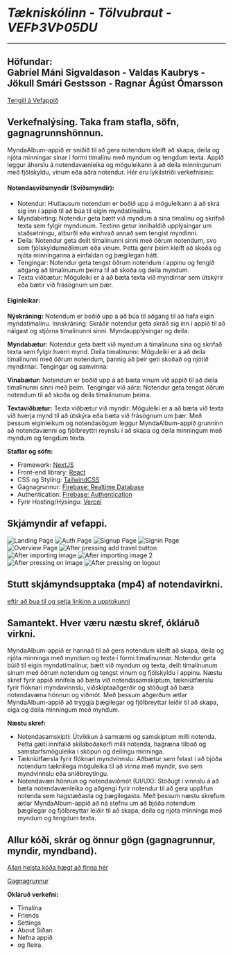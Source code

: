 # *Tækniskólinn - Tölvubraut - VEFÞ3VÞ05DU*
---  
**Höfundar:**  
Gabríel Máni Sigvaldason - Valdas Kaubrys - Jökull Smári Gestsson - Ragnar Ágúst Ómarsson  
---  
[Tengill á Vefappið](https://mynda-album-appid.vercel.app/)

## Verkefnalýsing. Taka fram stafla, söfn, gagnagrunnshönnun.
MyndaAlbum-appið er sniðið til að gera notendum kleift að skapa, deila og njóta minningar sínar í formi tímalínu með myndum og tengdum texta. Appið leggur áherslu á notendavænleika og möguleikann á að deila minningunum með fjölskyldu, vinum eða aðra notendur. Hér eru lykilatriði verkefnisins:

#### Notendasviðsmyndir (Sviðsmyndir):
- Notendur: Hlutlausum notendum er boðið upp á möguleikann á að skrá sig inn í appið til að búa til eigin myndatímalínu.
- Myndabirting: Notendur geta bætt við myndum á sína tímalínu og skrifað texta sem fylgir myndunum. Textinn getur innihaldið upplýsingar um staðsetningu, atburði eða einhvað annað sem tengist myndinni.
- Deila: Notendur geta deilt tímalínunni sinni með öðrum notendum, svo sem fjölskyldumeðlimum eða vinum. Þetta gerir þeim kleift að skoða og njóta minninganna á einfaldan og þægilegan hátt.
- Tengingar: Notendur geta tengst öðrum notendum í appinu og fengið aðgang að tímalínunum þeirra til að skoða og deila myndum.
- Texta viðbætur: Möguleiki er á að bæta texta við myndirnar sem útskýrir eða bætir við frásögnum um þær.

#### Eiginleikar:

**Nýskráning:** Notendum er boðið upp á að búa til aðgang til að hafa eigin myndatímalínu.
Innskráning: Skráðir notendur geta skráð sig inn í appið til að nálgast og stjórna tímalínunni sinni.
Myndaupplýsingar og deila:

**Myndabætur:** Notendur geta bætt við myndum á tímalínuna sína og skrifað texta sem fylgir hverri mynd.
Deila tímalínunni: Möguleiki er á að deila tímalínunni með öðrum notendum, þannig að þeir geti skoðað og njótið myndirnar.
Tengingar og samvinna:

**Vinabætur:** Notendum er boðið upp á að bæta vinum við appið til að deila tímalínunni sinni með þeim.
Tengingar við aðra: Notendur geta tengst öðrum notendum til að skoða og deila tímalínunum þeirra.

**Textaviðbætur:**
Texta viðbætur við myndir: Möguleiki er á að bæta við texta við hverja mynd til að útskýra eða bæta við frásögnum um þær.
Með þessum eiginleikum og notendasögum leggur MyndaAlbum-appið grunninn að notendavænni og fjölbreyttri reynslu í að skapa og deila minningum með myndum og tengdum texta.

**Staflar og söfn:**  
- Framework: [NextJS](https://nextjs.org/)
- Front-end library: [React](https://react.dev/)
- CSS og Styling: [TailwindCSS](https://tailwindcss.com/)
- Gagnagrunnur: [Firebase: Realtime Database](https://firebase.google.com/products/realtime-database)
- Authentication: [Firebase: Authentication](https://firebase.google.com/products/auth)
- Fyrir Hosting/Hýsingu: [Vercel](https://vercel.com/)

## Skjámyndir af vefappi.  
![Landing Page](https://github.com/Bifrost-Builders/MyndaAlbum-appid/blob/8714a49fa6cb6121a8d152877f6f22dce138c616/skjamyndir%20af%20vefappi/1.jpeg)
![Auth Page](https://github.com/Bifrost-Builders/MyndaAlbum-appid/blob/a6f0aa63f465f26315020cf7a61850821f722afc/skjamyndir%20af%20vefappi/1-AUTH.jpeg)
![Signup Page](https://github.com/Bifrost-Builders/MyndaAlbum-appid/blob/a6f0aa63f465f26315020cf7a61850821f722afc/skjamyndir%20af%20vefappi/1-AUTH-signup.jpeg)
![Signin Page](https://github.com/Bifrost-Builders/MyndaAlbum-appid/blob/a6f0aa63f465f26315020cf7a61850821f722afc/skjamyndir%20af%20vefappi/1-AUTH-signin.jpeg)
![Overview Page](https://github.com/Bifrost-Builders/MyndaAlbum-appid/blob/99f45e82297f2b3a4548fdbf04e5f8d6cc04906a/skjamyndir%20af%20vefappi/2.jpeg)
![After pressing add travel button](https://github.com/Bifrost-Builders/MyndaAlbum-appid/blob/99f45e82297f2b3a4548fdbf04e5f8d6cc04906a/skjamyndir%20af%20vefappi/2-addtravelbutton.jpeg)
![After importing image](https://github.com/Bifrost-Builders/MyndaAlbum-appid/blob/99f45e82297f2b3a4548fdbf04e5f8d6cc04906a/skjamyndir%20af%20vefappi/2-addtravelbutton-afterimportimage.jpeg)
![After importing image 2](https://github.com/Bifrost-Builders/MyndaAlbum-appid/blob/99f45e82297f2b3a4548fdbf04e5f8d6cc04906a/skjamyndir%20af%20vefappi/2-addtravelbutton-afterimportimage%202.jpeg)
![After pressing on image](https://github.com/Bifrost-Builders/MyndaAlbum-appid/blob/99f45e82297f2b3a4548fdbf04e5f8d6cc04906a/skjamyndir%20af%20vefappi/2-addtravelbutton-afterimportimage-aftertappingonimage.jpeg)
![After pressing on logout](https://github.com/Bifrost-Builders/MyndaAlbum-appid/blob/99f45e82297f2b3a4548fdbf04e5f8d6cc04906a/skjamyndir%20af%20vefappi/3-afterpressinglogout.jpeg)


## Stutt skjámyndsupptaka (mp4) af notendavirkni.
[eftir að bua til og setja linkinn a upptokunni](https://mynda-album-appid.vercel.app/)
## Samantekt. Hver væru næstu skref, ókláruð virkni.
MyndaAlbum-appið er hannað til að gera notendum kleift að skapa, deila og njóta minninga með myndum og texta í formi tímalínunnar. Notendur geta búið til eigin myndatímalínur, bætt við myndum og texta, deilt tímalínunum sínum með öðrum notendum og tengst vinum og fjölskyldu í appinu. Næstu skref fyrir appið innifela að bæta við notendasamskiptum, tækniútfærslu fyrir flóknari myndavinnslu, viðskiptaaðgerðir og stöðugt að bæta notendavæna hönnun og viðmót. Með þessum aðgerðum ætlar MyndaAlbum-appið að tryggja þægilegar og fjölbreyttar leiðir til að skapa, eiga og deila minningum með myndum.

**Næstu skref:**
- Notendasamskipti: Útvíkkun á samræmi og samskiptum milli notenda. Þetta gæti innifalið skilaboðakerfi milli notenda, hagræna tilboð og samstarfsmöguleika í sköpun og deilingu minninga.
- Tækniútfærsla fyrir flóknari myndvinnslu: Aðbætur sem felast í að bjóða notendum tæknilega möguleika til að vinna með myndir, svo sem myndvinnslu eða sniðbreytingu.
- Notendavæn hönnun og notendaviðmót (UI/UX): Stöðugt í vinnslu á að bæta notendavænleika og aðgengi fyrir notendur til að gera upplifun notenda sem hagstæðasta og þægilegasta.
Með þessum næstu skrefum ætlar MyndaAlbum-appið að ná stefnu um að bjóða notendum þægilegar og fjölbreyttar leiðir til að skapa, deila og njóta minninga með myndum og tengdum texta.

## Allur kóði, skrár og önnur gögn (gagnagrunnur, myndir, myndband).

[Allan helsta kóða hægt að finna hér](https://github.com/Bifrost-Builders/MyndaAlbum-appid/tree/main/my-app/src/app)

[Gagnagrunnur](https://github.com/Bifrost-Builders/MyndaAlbum-appid/blob/main/gagnagrunnurinn-latest.json)


**Ókláruð verkefni:**  
- Tímalína
- Friends
- Settings
- About Síðan
- Nefna appið
- og fleira.

